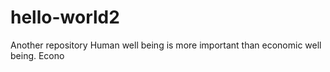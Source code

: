 # hello-world2
Another repository
Human well being is more important than economic well being.  Econo
